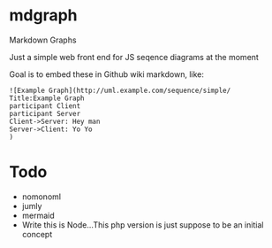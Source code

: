 # mdgraph

Markdown Graphs

Just a simple web front end for JS seqence diagrams at the moment

Goal is to embed these in Github wiki markdown, like:

```
![Example Graph](http://uml.example.com/sequence/simple/
Title:Example Graph
participant Client
participant Server
Client->Server: Hey man
Server->Client: Yo Yo
)
```

# Todo

* nomonoml
* jumly
* mermaid
* Write this is Node...This php version is just suppose to be an initial concept

